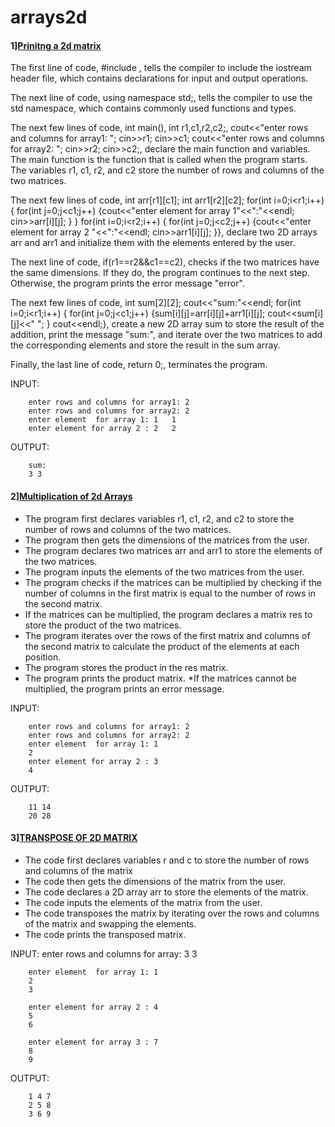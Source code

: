 # arrays2d

#### 1][Prinitng a 2d matrix](inputandprint2dmatrix.cpp)
The first line of code, #include <iostream>, tells the compiler to include the iostream header file, which contains declarations for input and output operations.

The next line of code, using namespace std;, tells the compiler to use the std namespace, which contains commonly used functions and types.

The next few lines of code, int main(), int r1,c1,r2,c2;, cout<<"enter rows and columns for array1: "; cin>>r1; cin>>c1; cout<<"enter rows and columns for array2: "; cin>>r2; cin>>c2;, declare the main function and variables. The main function is the function that is called when the program starts. The variables r1, c1, r2, and c2 store the number of rows and columns of the two matrices.

The next few lines of code, int arr[r1][c1]; int arr1[r2][c2]; for(int i=0;i<r1;i++) { for(int j=0;j<c1;j++) {cout<<"enter element for array 1"<<":"<<endl; cin>>arr[i][j]; } } for(int i=0;i<r2;i++) { for(int j=0;j<c2;j++) {cout<<"enter element for array 2 "<<":"<<endl; cin>>arr1[i][j]; }}, declare two 2D arrays arr and arr1 and initialize them with the elements entered by the user.

The next line of code, if(r1==r2&&c1==c2), checks if the two matrices have the same dimensions. If they do, the program continues to the next step. Otherwise, the program prints the error message "error".

The next few lines of code, int sum[2][2]; cout<<"sum:"<<endl; for(int i=0;i<r1;i++) { for(int j=0;j<c1;j++) {sum[i][j]=arr[i][j]+arr1[i][j]; cout<<sum[i][j]<<" "; } cout<<endl;}, create a new 2D array sum to store the result of the addition, print the message "sum:", and iterate over the two matrices to add the corresponding elements and store the result in the sum array.

Finally, the last line of code, return 0;, terminates the program.

INPUT:

        enter rows and columns for array1: 2
        enter rows and columns for array2: 2
        enter element  for array 1: 1   1
        enter element for array 2 : 2   2
        

OUTPUT:

        sum:
        3 3
#### 2][Multiplication of 2d Arrays](mulofarrasy2d.cpp)

* The program first declares variables r1, c1, r2, and c2 to store the number of rows and columns of the two matrices.
* The program then gets the dimensions of the matrices from the user.
* The program declares two matrices arr and arr1 to store the elements of the two matrices.
* The program inputs the elements of the two matrices from the user.
* The program checks if the matrices can be multiplied by checking if the number of columns in the first matrix is equal to the number of rows in the second matrix.
* If the matrices can be multiplied, the program declares a matrix res to store the product of the two matrices.
* The program iterates over the rows of the first matrix and columns of the second matrix to calculate the product of the elements at each position.
* The program stores the product in the res matrix.
* The program prints the product matrix.
*If the matrices cannot be multiplied, the program prints an error message.

INPUT:

        enter rows and columns for array1: 2
        enter rows and columns for array2: 2
        enter element  for array 1: 1
        2
        enter element for array 2 : 3
        4
OUTPUT:

        11 14
        20 28

#### 3][TRANSPOSE OF 2D MATRIX](transpose2d.cpp)

* The code first declares variables r and c to store the number of rows and columns of the matrix
* The code then gets the dimensions of the matrix from the user.
* The code declares a 2D array arr to store the elements of the matrix.
* The code inputs the elements of the matrix from the user.
* The code transposes the matrix by iterating over the rows and columns of the matrix and swapping the elements.
* The code prints the transposed matrix.

INPUT:
        enter rows and columns for array: 3
        3

        enter element  for array 1: 1
        2
        3

        enter element for array 2 : 4
        5
        6

        enter element for array 3 : 7
        8
        9

OUTPUT:

        1 4 7
        2 5 8
        3 6 9
